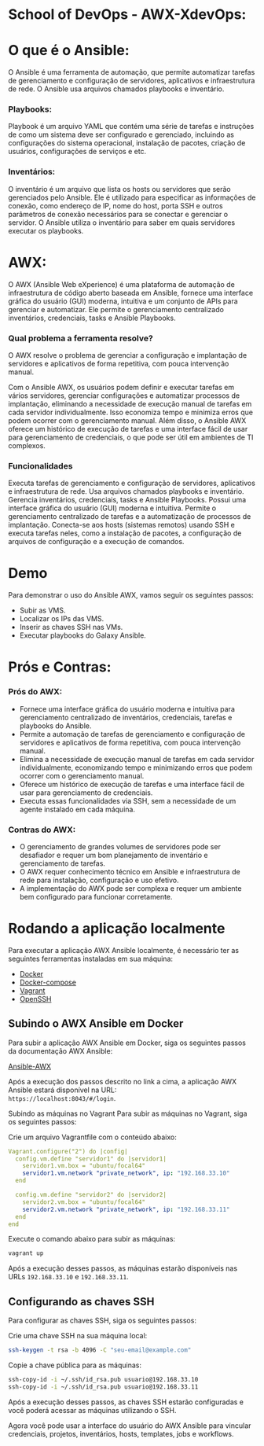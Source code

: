 # School of DevOps - AWX-XdevOps:


# O que é o Ansible:

O Ansible é uma ferramenta de automação, que permite automatizar tarefas de gerenciamento e configuração de servidores, aplicativos e infraestrutura de rede. O Ansible usa arquivos chamados playbooks e inventário.

### Playbooks:

Playbook é um arquivo YAML que contém uma série de tarefas e instruções de como um sistema deve ser configurado e gerenciado, incluindo as configurações do sistema operacional, instalação de pacotes, criação de usuários, configurações de serviços e etc.

### Inventários:

O inventário é um arquivo que lista os hosts ou servidores que serão gerenciados pelo Ansible. Ele é utilizado para especificar as informações de conexão, como endereço de IP, nome do host, porta SSH e outros parâmetros de conexão necessários para se conectar e gerenciar o servidor. O Ansible utiliza o inventário para saber em quais servidores executar os playbooks.

# AWX:

O AWX (Ansible Web eXperience) é uma plataforma de automação de infraestrutura de código aberto baseada em Ansible, fornece uma interface gráfica do usuário (GUI) moderna, intuitiva e um conjunto de APIs para gerenciar e automatizar. Ele permite o gerenciamento centralizado inventários, credenciais, tasks e Ansible Playbooks.

### Qual problema a ferramenta resolve?

O AWX resolve o problema de gerenciar a configuração e implantação de servidores e aplicativos de forma repetitiva, com pouca intervenção manual.

Com o Ansible AWX, os usuários podem definir e executar tarefas em vários servidores, gerenciar configurações e automatizar processos de implantação, eliminando a necessidade de execução manual de tarefas em cada servidor individualmente. Isso economiza tempo e minimiza erros que podem ocorrer com o gerenciamento manual. Além disso, o Ansible AWX oferece um histórico de execução de tarefas e uma interface fácil de usar para gerenciamento de credenciais, o que pode ser útil em ambientes de TI complexos.

### Funcionalidades
Executa tarefas de gerenciamento e configuração de servidores, aplicativos e infraestrutura de rede.
Usa arquivos chamados playbooks e inventário.
Gerencia inventários, credenciais, tasks e Ansible Playbooks.
Possui uma interface gráfica do usuário (GUI) moderna e intuitiva.
Permite o gerenciamento centralizado de tarefas e a automatização de processos de implantação.
Conecta-se aos hosts (sistemas remotos) usando SSH e executa tarefas neles, como a instalação de pacotes, a configuração de arquivos de configuração e a execução de comandos.

# Demo

Para demonstrar o uso do Ansible AWX, vamos seguir os seguintes passos:

- Subir as VMS.
- Localizar os IPs das VMS.
- Inserir as chaves SSH nas VMs.
- Executar playbooks do Galaxy Ansible.

# Prós e Contras:

### Prós do AWX:

- Fornece uma interface gráfica do usuário moderna e intuitiva para gerenciamento centralizado de inventários, credenciais, tarefas e playbooks do Ansible.
- Permite a automação de tarefas de gerenciamento e configuração de servidores e aplicativos de forma repetitiva, com pouca intervenção manual.
- Elimina a necessidade de execução manual de tarefas em cada servidor individualmente, economizando tempo e minimizando erros que podem ocorrer com o gerenciamento manual.
- Oferece um histórico de execução de tarefas e uma interface fácil de usar para gerenciamento de credenciais.
- Executa essas funcionalidades via SSH, sem a necessidade de um agente instalado em cada máquina.

### Contras do AWX:

- O gerenciamento de grandes volumes de servidores pode ser desafiador e requer um bom planejamento de inventário e gerenciamento de tarefas.
- O AWX requer conhecimento técnico em Ansible e infraestrutura de rede para instalação, configuração e uso efetivo.
- A implementação do AWX pode ser complexa e requer um ambiente bem configurado para funcionar corretamente.

# Rodando a aplicação localmente

Para executar a aplicação AWX Ansible localmente, é necessário ter as seguintes ferramentas instaladas em sua máquina:

- [Docker](https://docs.docker.com/get-started/)
- [Docker-compose](https://docs.docker.com/compose/)
- [Vagrant](https://developer.hashicorp.com/vagrant/docs)
- [OpenSSH](https://www.openssh.com/)

## Subindo o AWX Ansible em Docker
Para subir a aplicação AWX Ansible em Docker, siga os seguintes passos da documentação AWX Ansible:

[Ansible-AWX](https://github.com/ansible/awx/tree/devel/tools/docker-compose)

Após a execução dos passos descrito no link a cima, a aplicação AWX Ansible estará disponível na URL:  
`https://localhost:8043/#/login`.

Subindo as máquinas no Vagrant
Para subir as máquinas no Vagrant, siga os seguintes passos:

Crie um arquivo Vagrantfile com o conteúdo abaixo:
```yml
Vagrant.configure("2") do |config|
  config.vm.define "servidor1" do |servidor1|
    servidor1.vm.box = "ubuntu/focal64"
    servidor1.vm.network "private_network", ip: "192.168.33.10"
  end

  config.vm.define "servidor2" do |servidor2|
    servidor2.vm.box = "ubuntu/focal64"
    servidor2.vm.network "private_network", ip: "192.168.33.11"
  end
end
```

Execute o comando abaixo para subir as máquinas:
```bash
vagrant up
```

Após a execução desses passos, as máquinas estarão disponíveis nas URLs `192.168.33.10` e `192.168.33.11`.

## Configurando as chaves SSH

Para configurar as chaves SSH, siga os seguintes passos:

Crie uma chave SSH na sua máquina local:
```bash
ssh-keygen -t rsa -b 4096 -C "seu-email@example.com"
```

Copie a chave pública para as máquinas:
```bash
ssh-copy-id -i ~/.ssh/id_rsa.pub usuario@192.168.33.10
ssh-copy-id -i ~/.ssh/id_rsa.pub usuario@192.168.33.11
```

Após a execução desses passos, as chaves SSH estarão configuradas e você poderá acessar as máquinas utilizando o SSH.


Agora você pode usar a interface do usuário do AWX Ansible para vincular credenciais, projetos, inventários, hosts, templates, jobs e workflows.